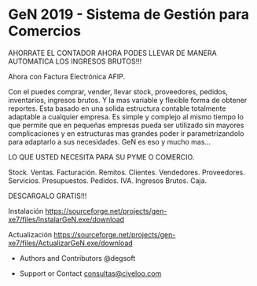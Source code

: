 ﻿# GeN 2019 - Sistema de Gestión para Comercios

AHORRATE EL CONTADOR AHORA PODES LLEVAR DE MANERA AUTOMATICA LOS INGRESOS BRUTOS!!!

Ahora con Factura Electrónica AFIP.

Con el puedes comprar, vender, llevar stock, proveedores, pedidos, inventarios, ingresos brutos. 
Y la mas variable y flexible forma de obtener reportes. 
Esta basado en una solida estructura contable totalmente adaptable a cualquier empresa. 
Es simple y complejo al mismo tiempo lo que permite que en pequeñas empresas pueda ser utilizado sin mayores complicaciones y en estructuras mas grandes poder ir parametrizandolo para adaptarlo a sus necesidades. 
GeN es eso y mucho mas…

LO QUE USTED NECESITA PARA SU PYME O COMERCIO.

Stock. Ventas. Facturación. Remitos. Clientes. Vendedores. Proveedores. Servicios. Presupuestos. Pedidos. IVA. Ingresos Brutos. Caja.

DESCARGALO GRATIS!!!

Instalación
https://sourceforge.net/projects/gen-xe7/files/InstalarGeN.exe/download

Actualización
https://sourceforge.net/projects/gen-xe7/files/ActualizarGeN.exe/download

* Authors and Contributors
@degsoft

* Support or Contact
consultas@civeloo.com
